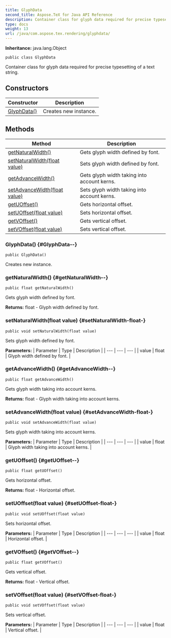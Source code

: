 ```yaml
---
title: GlyphData
second_title: Aspose.TeX for Java API Reference
description: Container class for glyph data required for precise typesetting of a text string.
type: docs
weight: 13
url: /java/com.aspose.tex.rendering/glyphdata/
---
```

**Inheritance:**
java.lang.Object
```
public class GlyphData
```

Container class for glyph data required for precise typesetting of a text string.
## Constructors

| Constructor | Description |
| --- | --- |
| [GlyphData()](#GlyphData--) | Creates new instance. |
## Methods

| Method | Description |
| --- | --- |
| [getNaturalWidth()](#getNaturalWidth--) | Gets glyph width defined by font. |
| [setNaturalWidth(float value)](#setNaturalWidth-float-) | Sets glyph width defined by font. |
| [getAdvanceWidth()](#getAdvanceWidth--) | Gets glyph width taking into account kerns. |
| [setAdvanceWidth(float value)](#setAdvanceWidth-float-) | Sets glyph width taking into account kerns. |
| [getUOffset()](#getUOffset--) | Gets horizontal offset. |
| [setUOffset(float value)](#setUOffset-float-) | Sets horizontal offset. |
| [getVOffset()](#getVOffset--) | Gets vertical offset. |
| [setVOffset(float value)](#setVOffset-float-) | Sets vertical offset. |
### GlyphData() {#GlyphData--}
```
public GlyphData()
```


Creates new instance.

### getNaturalWidth() {#getNaturalWidth--}
```
public float getNaturalWidth()
```


Gets glyph width defined by font.

**Returns:**
float - Glyph width defined by font.
### setNaturalWidth(float value) {#setNaturalWidth-float-}
```
public void setNaturalWidth(float value)
```


Sets glyph width defined by font.

**Parameters:**
| Parameter | Type | Description |
| --- | --- | --- |
| value | float | Glyph width defined by font. |

### getAdvanceWidth() {#getAdvanceWidth--}
```
public float getAdvanceWidth()
```


Gets glyph width taking into account kerns.

**Returns:**
float - Glyph width taking into account kerns.
### setAdvanceWidth(float value) {#setAdvanceWidth-float-}
```
public void setAdvanceWidth(float value)
```


Sets glyph width taking into account kerns.

**Parameters:**
| Parameter | Type | Description |
| --- | --- | --- |
| value | float | Glyph width taking into account kerns. |

### getUOffset() {#getUOffset--}
```
public float getUOffset()
```


Gets horizontal offset.

**Returns:**
float - Horizontal offset.
### setUOffset(float value) {#setUOffset-float-}
```
public void setUOffset(float value)
```


Sets horizontal offset.

**Parameters:**
| Parameter | Type | Description |
| --- | --- | --- |
| value | float | Horizontal offset. |

### getVOffset() {#getVOffset--}
```
public float getVOffset()
```


Gets vertical offset.

**Returns:**
float - Vertical offset.
### setVOffset(float value) {#setVOffset-float-}
```
public void setVOffset(float value)
```


Sets vertical offset.

**Parameters:**
| Parameter | Type | Description |
| --- | --- | --- |
| value | float | Vertical offset. |

